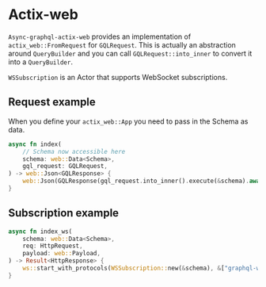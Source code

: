 # Actix-web

`Async-graphql-actix-web` provides an implementation of `actix_web::FromRequest` for `GQLRequest`. This is actually an abstraction around `QueryBuilder` and you can call `GQLRequest::into_inner` to convert it into a `QueryBuilder`.

`WSSubscription` is an Actor that supports WebSocket subscriptions.

## Request example

When you define your `actix_web::App` you need to pass in the Schema as data. 

```rust
async fn index(
    // Schema now accessible here
    schema: web::Data<Schema>,
    gql_request: GQLRequest,
) -> web::Json<GQLResponse> {
    web::Json(GQLResponse(gql_request.into_inner().execute(&schema).await))
}

```

## Subscription example

```rust
async fn index_ws(
    schema: web::Data<Schema>,
    req: HttpRequest,
    payload: web::Payload,
) -> Result<HttpResponse> {
    ws::start_with_protocols(WSSubscription::new(&schema), &["graphql-ws"], &req, payload)
}
```
